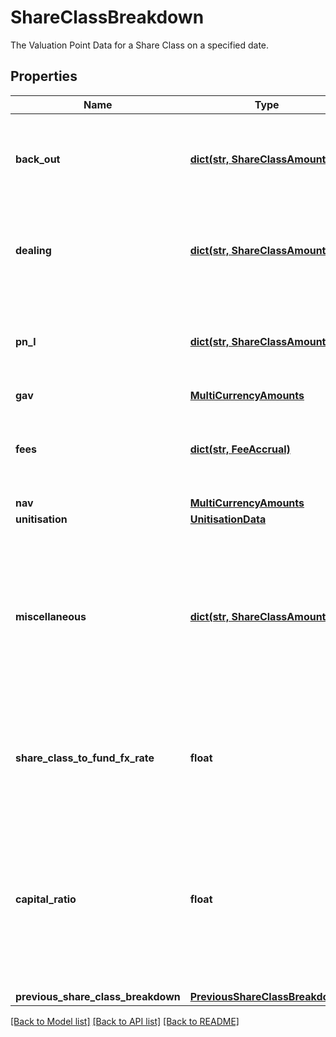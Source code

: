 # ShareClassBreakdown

The Valuation Point Data for a Share Class on a specified date.

## Properties
Name | Type | Description | Notes
------------ | ------------- | ------------- | -------------
**back_out** | [**dict(str, ShareClassAmount)**](ShareClassAmount.md) | Bucket of detail for the Valuation Point where data points have been &#39;backed out&#39;. | 
**dealing** | [**dict(str, ShareClassAmount)**](ShareClassAmount.md) | Bucket of detail for any &#39;Dealing&#39; that has occured inside the queried period. | 
**pn_l** | [**dict(str, ShareClassAmount)**](ShareClassAmount.md) | Bucket of detail for &#39;PnL&#39; that has occured inside the queried period. | 
**gav** | [**MultiCurrencyAmounts**](MultiCurrencyAmounts.md) |  | 
**fees** | [**dict(str, FeeAccrual)**](FeeAccrual.md) | Bucket of detail for any &#39;Fees&#39; that have been charged in the selected period. | 
**nav** | [**MultiCurrencyAmounts**](MultiCurrencyAmounts.md) |  | 
**unitisation** | [**UnitisationData**](UnitisationData.md) |  | [optional] 
**miscellaneous** | [**dict(str, ShareClassAmount)**](ShareClassAmount.md) | Not used directly by the LUSID engines but serves as a holding area for any custom derived data points that may be useful in, for example, fee calculations). | [optional] 
**share_class_to_fund_fx_rate** | **float** | The fx rate from the Share Class currency to the fund currency at this valuation point. | 
**capital_ratio** | **float** | The proportion of the fund&#39;s adjusted beginning equity (ie: the sum of the previous NAV and the net dealing) that is invested in the share class. | 
**previous_share_class_breakdown** | [**PreviousShareClassBreakdown**](PreviousShareClassBreakdown.md) |  | 

[[Back to Model list]](../README.md#documentation-for-models) [[Back to API list]](../README.md#documentation-for-api-endpoints) [[Back to README]](../README.md)


